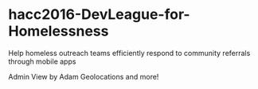# hacc2016-DevLeague-for-Homelessness
Help homeless outreach teams efficiently respond to community referrals through mobile apps

Admin View by Adam
Geolocations and more!
